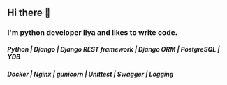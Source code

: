 ## Hi there 👋
### I'm python developer Ilya and likes to write code.

##### Python | Django | Django REST framework | Django ORM |  PostgreSQL | YDB
##### Docker | Nginx | gunicorn | Unittest | Swagger | Logging 

<!--
**bigfuto/bigfuto** is a ✨ _special_ ✨ repository because its `README.md` (this file) appears on your GitHub profile.

Here are some ideas to get you started:

- 🔭 I’m currently working on ...
- 🌱 I’m currently learning ...
- 👯 I’m looking to collaborate on ...
- 🤔 I’m looking for help with ...
- 💬 Ask me about ...
- 📫 How to reach me: ...
- 😄 Pronouns: ...
- ⚡ Fun fact: ...
-->
